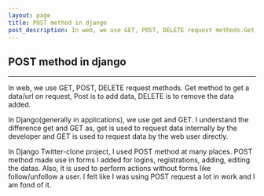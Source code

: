 ```yaml
---
layout: page
title: POST method in django
post_description: In web, we use GET, POST, DELETE request methods.Get method to get a data/url on request ...
---
```

<div class="post">
<h2>
    POST method in django
</h2>
<hr>

In web, we use GET, POST, DELETE request methods.
Get method to get a data/url on request, Post is to add data, DELETE is to remove the data added.

In Django(generally in applications), we use get and GET. I understand the difference get and GET as, get is used to request data internally by the developer and GET is used to request data by the web user directly.

In Django Twitter-clone project, I used POST method at many places. POST method made use in forms I added for logins, registrations, adding, editing the datas. Also, it is used to perform actions without forms like follow/unfollow a user. I felt like I was using POST request a lot in work and I am fond of it.


</div>